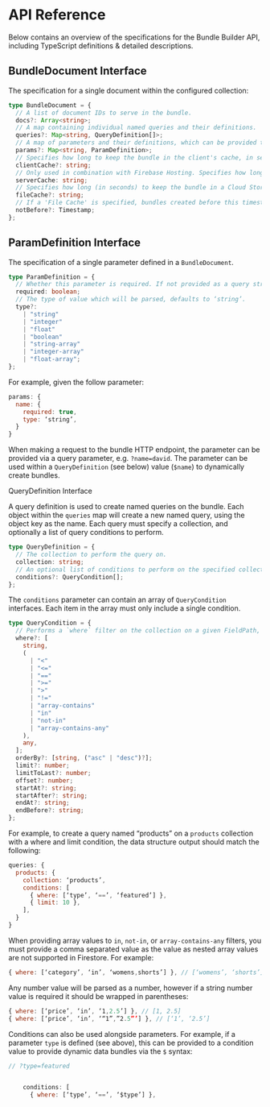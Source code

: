 # API Reference

Below contains an overview of the specifications for the Bundle Builder API, including TypeScript definitions & detailed descriptions.

## BundleDocument Interface

The specification for a single document within the configured collection:

```ts
type BundleDocument = {
  // A list of document IDs to serve in the bundle.
  docs?: Array<string>;
  // A map containing individual named queries and their definitions.
  queries?: Map<string, QueryDefinition[]>;
  // A map of parameters and their definitions, which can be provided to a query definition.
  params?: Map<string, ParamDefinition>;
  // Specifies how long to keep the bundle in the client's cache, in seconds. If not defined, client-side cache is disabled.
  clientCache?: string;
  // Only used in combination with Firebase Hosting. Specifies how long to keep the bundle in Firebase Hosting CDN cache, in seconds.
  serverCache: string;
  // Specifies how long (in seconds) to keep the bundle in a Cloud Storage bucket, in seconds. If not defined, Cloud Storage bucket is not accessed.
  fileCache?: string;
  // If a 'File Cache' is specified, bundles created before this timestamp will not be file cached.
  notBefore?: Timestamp;
};
```

## ParamDefinition Interface

The specification of a single parameter defined in a `BundleDocument`.

```ts
type ParamDefinition = {
  // Whether this parameter is required. If not provided as a query string, an error will be thrown.
  required: boolean;
  // The type of value which will be parsed, defaults to ‘string’.
  type?:
    | "string"
    | "integer"
    | "float"
    | "boolean"
    | "string-array"
    | "integer-array"
    | "float-array";
};
```

For example, given the follow parameter:

```js
params: {
  name: {
    required: true,
    type: ‘string’,
  }
}
```

When making a request to the bundle HTTP endpoint, the parameter can be provided via a query parameter, e.g. `?name=david`. The parameter can be used within a `QueryDefinition` (see below) value (`$name`) to dynamically create bundles.

QueryDefinition Interface

A query definition is used to create named queries on the bundle. Each object within the `queries` map will create a new named query, using the object key as the name. Each query must specify a collection, and optionally a list of query conditions to perform.

```ts
type QueryDefinition = {
  // The collection to perform the query on.
  collection: string;
  // An optional list of conditions to perform on the specified collection.
  conditions?: QueryCondition[];
};
```

The `conditions` parameter can contain an array of `QueryCondition` interfaces. Each item in the array must only include a single condition.

```ts
type QueryCondition = {
  // Performs a `where` filter on the collection on a given FieldPath, operator and value.
  where?: [
    string,
    (
      | "<"
      | "<="
      | "=="
      | ">="
      | ">"
      | "!="
      | "array-contains"
      | "in"
      | "not-in"
      | "array-contains-any"
    ),
    any,
  ];
  orderBy?: [string, ("asc" | "desc")?];
  limit?: number;
  limitToLast?: number;
  offset?: number;
  startAt?: string;
  startAfter?: string;
  endAt?: string;
  endBefore?: string;
};
```

For example, to create a query named “products” on a `products` collection with a where and limit condition, the data structure output should match the following:

```js
queries: {
  products: {
    collection: ‘products’,
    conditions: [
      { where: [‘type’, ‘==’, ‘featured’] },
      { limit: 10 },
    ],
  }
}
```

When providing array values to `in`, `not-in`, or `array-contains-any` filters, you must provide a comma separated value as the value as nested array values are not supported in Firestore. For example:

```js
{ where: [‘category’, ‘in’, ‘womens,shorts’] }, // [‘womens’, ‘shorts’]
```

Any number value will be parsed as a number, however if a string number value is required it should be wrapped in parentheses:

```js
{ where: [‘price’, ‘in’, ‘1,2.5’] }, // [1, 2.5]
{ where: [‘price’, ‘in’, ‘“1”,”2.5”’] }, // [‘1’, ‘2.5’]
```

Conditions can also be used alongside parameters. For example, if a parameter `type` is defined (see above), this can be provided to a condition value to provide dynamic data bundles via the `$` syntax:

```js
// ?type=featured


    conditions: [
      { where: [‘type’, ‘==’, ‘$type’] },
```
